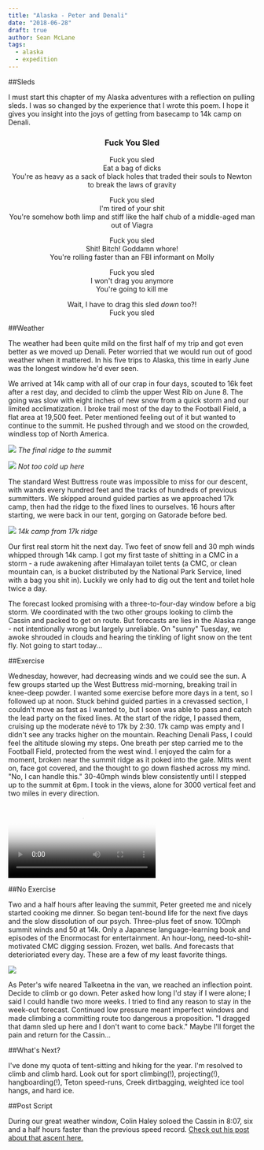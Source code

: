```yaml
---
title: "Alaska - Peter and Denali"
date: "2018-06-28"
draft: true
author: Sean McLane
tags:
  - alaska
  - expedition
---
```


##Sleds

I must start this chapter of my Alaska adventures with a reflection on pulling sleds. I was so changed by the experience that I wrote this poem. I hope it gives you insight into the joys of getting from basecamp to 14k camp on Denali.

<h3 style="text-align: center">Fuck You Sled</h4>

<p style="text-align: center">Fuck you sled  <br>
Eat a bag of dicks  <br>
You're as heavy as a sack of black holes that traded their souls to Newton to break the laws of gravity</p>

<p style="text-align: center">Fuck you sled  <br>
I'm tired of your shit  <br>
You're somehow both limp and stiff like the half chub of a middle-aged man out of Viagra

<p style="text-align: center">Fuck you sled  <br>
Shit! Bitch! Goddamn whore!  <br>
You're rolling faster than an FBI informant on Molly

<p style="text-align: center">Fuck you sled  <br>
I won't drag you anymore  <br>
You're going to kill me

<p style="text-align: center">Wait, I have to drag this sled <em>down</em> too?!  <br>
Fuck you sled</p>

##Weather

The weather had been quite mild on the first half of my trip and got even better as we moved up Denali. Peter worried that we would run out of good weather when it mattered. In his five trips to Alaska, this time in early June was the longest window he'd ever seen.

We arrived at 14k camp with all of our crap in four days, scouted to 16k feet after a rest day, and decided to climb the upper West Rib on June 8. The going was slow with eight inches of new snow from a quick storm and our limited acclimatization. I broke trail most of the day to the Football Field, a flat area at 19,500 feet. Peter mentioned feeling out of it but wanted to continue to the summit. He pushed through and we stood on the crowded, windless top of North America. 

![](summit-ridge.jpg)
*The final ridge to the summit*

![](summit.jpg)
*Not too cold up here*

The standard West Buttress route was impossible to miss for our descent, with wands every hundred feet and the tracks of hundreds of previous summitters. We skipped around guided parties as we approached 17k camp, then had the ridge to the fixed lines to ourselves. 16 hours after starting, we were back in our tent, gorging on Gatorade before bed.

![](14.jpg)
*14k camp from 17k ridge*

Our first real storm hit the next day. Two feet of snow fell and 30 mph winds whipped through 14k camp. I got my first taste of shitting in a CMC in a storm - a rude awakening after Himalayan toilet tents (a CMC, or clean mountain can, is a bucket distributed by the National Park Service, lined with a bag you shit in). Luckily we only had to dig out the tent and toilet hole twice a day.

The forecast looked promising with a three-to-four-day window before a big storm. We coordinated with the two other groups looking to climb the Cassin and packed to get on route. But forecasts are lies in the Alaska range - not intentionally wrong but largely unreliable. On "sunny" Tuesday, we awoke shrouded in clouds and hearing the tinkling of light snow on the tent fly. Not going to start today...

##Exercise

Wednesday, however, had decreasing winds and we could see the sun. A few groups started up the West Buttress mid-morning, breaking trail in knee-deep powder. I wanted some exercise before more days in a tent, so I followed up at noon. Stuck behind guided parties in a crevassed section, I couldn't move as fast as I wanted to, but I soon was able to pass and catch the lead party on the fixed lines. At the start of the ridge, I passed them, cruising up the moderate névé to 17k by 2:30. 17k camp was empty and I didn't see any tracks higher on the mountain. Reaching Denali Pass, I could feel the altitude slowing my steps. One breath per step carried me to the Football Field, protected from the west wind. I enjoyed the calm for a moment, broken near the summit ridge as it poked into the gale. Mitts went on, face got covered, and the thought to go down flashed across my mind. "No, I can handle this." 30-40mph winds blew consistently until I stepped up to the summit at 6pm. I took in the views, alone for 3000 vertical feet and two miles in every direction.

<video style="max-width: 100%" playsinline="" poster="https://instagram.fyyc5-1.fna.fbcdn.net/vp/f0afd08311bc9518c86531b8a39f8341/5B33F3DF/t51.2885-15/e15/36085925_1005303252966374_2827688480639811584_n.jpg" preload="none" src="blob:https://www.instagram.com/a5390b2a-351b-474a-86d0-c8e1ba665f05" type="video/mp4"></video>

##No Exercise

Two and a half hours after leaving the summit, Peter greeted me and nicely started cooking me dinner. So began tent-bound life for the next five days and the slow dissolution of our psych. Three-plus feet of snow. 100mph summit winds and 50 at 14k. Only a Japanese language-learning book and episodes of the Enormocast for entertainment. An hour-long, need-to-shit-motivated CMC digging session. Frozen, wet balls. And forecasts that deterioriated every day. These are a few of my least favorite things.

![](weather.jpg)

As Peter's wife neared Talkeetna in the van, we reached an inflection point. Decide to climb or go down. Peter asked how long I'd stay if I were alone; I said I could handle two more weeks. I tried to find any reason to stay in the week-out forecast. Continued low pressure meant imperfect windows and made climbing a committing route too dangerous a proposition. "I dragged that damn sled up here and I don't want to come back." Maybe I'll forget the pain and return for the Cassin...

##What's Next?

I've done my quota of tent-sitting and hiking for the year. I'm resolved to climb and climb hard. Look out for sport climbing(!), projecting(!), hangboarding(!), Teton speed-runs, Creek dirtbagging, weighted ice tool hangs, and hard ice.

##Post Script

During our great weather window, Colin Haley soloed the Cassin in 8:07, six and a half hours faster than the previous speed record. [Check out his post about that ascent here.](https://www.instagram.com/p/Bjx_asMnHCq/?taken-by=colinhaley1)
